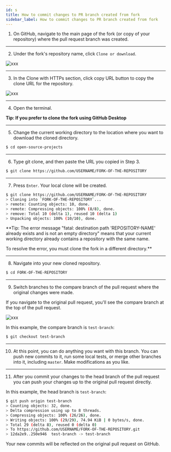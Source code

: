 ```yaml
---
id: s
title: How to commit changes to PR branch created from fork
sidebar_label: How to commit changes to PR branch created from fork
---
```


1. On GitHub, navigate to the main page of the fork (or copy of your repository) where the pull request branch was created.

---


2. Under the fork's repository name, click `Clone or download`.

![xxx](https://raw.githubusercontent.com/ChickenKyiv/awesome-git-article/master/img/commands/clone-repo-clone-url-button.png)

---


3. In the Clone with HTTPs section, click copy URL button to copy the clone URL for the repository.



![xxx](https://raw.githubusercontent.com/ChickenKyiv/awesome-git-article/master/img/commands/https-url-clone.png)

---


4. Open the terminal.

**Tip: If you prefer to clone the fork using GitHub Desktop**

---


5. Change the current working directory to the location where you want to download the cloned directory.

```sh
$ cd open-source-projects
```

---


6. Type git clone, and then paste the URL you copied in Step 3.
```sh
$ git clone https://github.com/USERNAME/FORK-OF-THE-REPOSITORY
```

---


7. Press `Enter`. Your local clone will be created.

```sh
$ git clone https://github.com/USERNAME/FORK-OF-THE-REPOSITORY
> Cloning into `FORK-OF-THE-REPOSITORY`...
> remote: Counting objects: 10, done.
> remote: Compressing objects: 100% (8/8), done.
> remove: Total 10 (delta 1), reused 10 (delta 1)
> Unpacking objects: 100% (10/10), done.
```

**Tip: The error message "fatal: destination path 'REPOSITORY-NAME' already exists and is not an empty directory" means that your current working directory already contains a repository with the same name.

To resolve the error, you must clone the fork in a different directory.**

---


8. Navigate into your new cloned repository.

```sh
$ cd FORK-OF-THE-REPOSITORY
```

---


9. Switch branches to the compare branch of the pull request where the original changes were made.

If you navigate to the original pull request, you'll see the compare branch at the top of the pull request.



![xxx](https://raw.githubusercontent.com/ChickenKyiv/awesome-git-article/master/img/commands/compare-branch-example.png)

In this example, the compare branch is `test-branch`:
```sh
$ git checkout test-branch
```

---


10. At this point, you can do anything you want with this branch. You can push new commits to it, run some local tests, or merge other branches into it, including `master`. Make modifications as you like.

---


11. After you commit your changes to the head branch of the pull request you can push your changes up to the original pull request directly.

In this example, the head branch is `test-branch`:

```sh
$ git push origin test-branch
> Counting objects: 32, done.
> Delta compression using up to 8 threads.
> Compressing objects: 100% (26/26), done.
> Writing objects: 100% (29/29), 74.94 KiB | 0 bytes/s, done.
> Total 29 (delta 8), reused 0 (delta 0)
> To https://github.com/USERNAME/FORK-OF-THE-REPOSITORY.git
> 12da2e9..250e946  test-branch -> test-branch
```

Your new commits will be reflected on the original pull request on GitHub.
